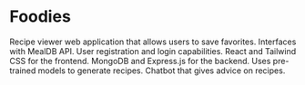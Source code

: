 # Foodies
Recipe viewer web application that allows users to save favorites. Interfaces with MealDB API. User registration and login capabilities. React and Tailwind CSS for the frontend. MongoDB and Express.js for the backend. Uses pre-trained models to generate recipes. Chatbot that gives advice on recipes.
